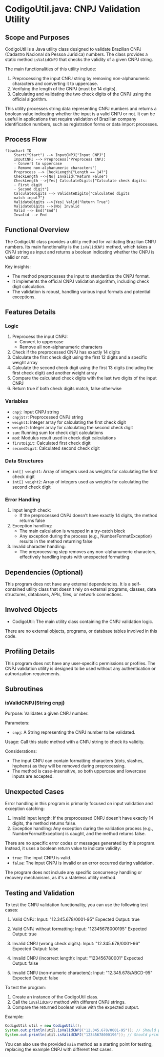 # CodigoUtil.java: CNPJ Validation Utility

## Scope and Purposes

CodigoUtil is a Java utility class designed to validate Brazilian CNPJ (Cadastro Nacional da Pessoa Jurídica) numbers. The class provides a static method `isValidCNPJ` that checks the validity of a given CNPJ string. 

The main functionalities of this utility include:

1. Preprocessing the input CNPJ string by removing non-alphanumeric characters and converting it to uppercase.
2. Verifying the length of the CNPJ (must be 14 digits).
3. Calculating and validating the two check digits of the CNPJ using the official algorithm.

This utility processes string data representing CNPJ numbers and returns a boolean value indicating whether the input is a valid CNPJ or not. It can be useful in applications that require validation of Brazilian company identification numbers, such as registration forms or data import processes.
## Process Flow


```mermaid
flowchart TD
    Start("Start") --> InputCNPJ["Input CNPJ"]
    InputCNPJ --> Preprocess["Preprocess CNPJ:
    - Convert to uppercase
    - Remove non-alphanumeric characters"]
    Preprocess --> CheckLength{"Length == 14?"}
    CheckLength -->|No| Invalid("Return False")
    CheckLength -->|Yes| CalculateDigits["Calculate check digits:
    - First digit
    - Second digit"]
    CalculateDigits --> ValidateDigits{"Calculated digits
    match input?"}
    ValidateDigits -->|Yes| Valid("Return True")
    ValidateDigits -->|No| Invalid
    Valid --> End("End")
    Invalid --> End
```

## Functional Overview

The CodigoUtil class provides a utility method for validating Brazilian CNPJ numbers. Its main functionality is the `isValidCNPJ` method, which takes a CNPJ string as input and returns a boolean indicating whether the CNPJ is valid or not.

Key insights:
- The method preprocesses the input to standardize the CNPJ format.
- It implements the official CNPJ validation algorithm, including check digit calculation.
- The validation is robust, handling various input formats and potential exceptions.

## Features Details

### Logic

1. Preprocess the input CNPJ:
   - Convert to uppercase
   - Remove all non-alphanumeric characters
2. Check if the preprocessed CNPJ has exactly 14 digits
3. Calculate the first check digit using the first 12 digits and a specific weight array
4. Calculate the second check digit using the first 13 digits (including the first check digit) and another weight array
5. Compare the calculated check digits with the last two digits of the input CNPJ
6. Return true if both check digits match, false otherwise

### Variables

- `cnpj`: Input CNPJ string
- `cnpjStr`: Preprocessed CNPJ string
- `weight1`: Integer array for calculating the first check digit
- `weight2`: Integer array for calculating the second check digit
- `sum`: Running sum for check digit calculations
- `mod`: Modulus result used in check digit calculations
- `firstDigit`: Calculated first check digit
- `secondDigit`: Calculated second check digit

### Data Structures

- `int[] weight1`: Array of integers used as weights for calculating the first check digit
- `int[] weight2`: Array of integers used as weights for calculating the second check digit

### Error Handling

1. Input length check:
   - If the preprocessed CNPJ doesn't have exactly 14 digits, the method returns false
2. Exception handling:
   - The main calculation is wrapped in a try-catch block
   - Any exception during the process (e.g., NumberFormatException) results in the method returning false
3. Invalid character handling:
   - The preprocessing step removes any non-alphanumeric characters, effectively handling inputs with unexpected formatting
## Dependencies (Optional)

This program does not have any external dependencies. It is a self-contained utility class that doesn't rely on external programs, classes, data structures, databases, APIs, files, or network connections.
## Involved Objects

- CodigoUtil: The main utility class containing the CNPJ validation logic.

There are no external objects, programs, or database tables involved in this code.
## Profiling Details

This program does not have any user-specific permissions or profiles. The CNPJ validation utility is designed to be used without any authentication or authorization requirements.

## Subroutines

### isValidCNPJ(String cnpj)

Purpose: Validates a given CNPJ number.

Parameters:
- `cnpj`: A String representing the CNPJ number to be validated.

Usage: Call this static method with a CNPJ string to check its validity.

Considerations:
- The input CNPJ can contain formatting characters (dots, slashes, hyphens) as they will be removed during preprocessing.
- The method is case-insensitive, so both uppercase and lowercase inputs are accepted.

## Unexpected Cases

Error handling in this program is primarily focused on input validation and exception catching:

1. Invalid input length: If the preprocessed CNPJ doesn't have exactly 14 digits, the method returns false.
2. Exception handling: Any exception during the validation process (e.g., NumberFormatException) is caught, and the method returns false.

There are no specific error codes or messages generated by this program. Instead, it uses a boolean return value to indicate validity:
- `true`: The input CNPJ is valid.
- `false`: The input CNPJ is invalid or an error occurred during validation.

The program does not include any specific concurrency handling or recovery mechanisms, as it's a stateless utility method.

## Testing and Validation

To test the CNPJ validation functionality, you can use the following test cases:

1. Valid CNPJ:
   Input: "12.345.678/0001-95"
   Expected Output: true

2. Valid CNPJ without formatting:
   Input: "12345678000195"
   Expected Output: true

3. Invalid CNPJ (wrong check digits):
   Input: "12.345.678/0001-96"
   Expected Output: false

4. Invalid CNPJ (incorrect length):
   Input: "123456780001"
   Expected Output: false

5. Invalid CNPJ (non-numeric characters):
   Input: "12.345.678/ABCD-95"
   Expected Output: false

To test the program:

1. Create an instance of the CodigoUtil class.
2. Call the `isValidCNPJ` method with different CNPJ strings.
3. Compare the returned boolean value with the expected output.

Example:


```java
CodigoUtil util = new CodigoUtil();
System.out.println(util.isValidCNPJ("12.345.678/0001-95")); // Should print: true
System.out.println(util.isValidCNPJ("12345678000196")); // Should print: false

```


You can also use the provided `main` method as a starting point for testing, replacing the example CNPJ with different test cases.
